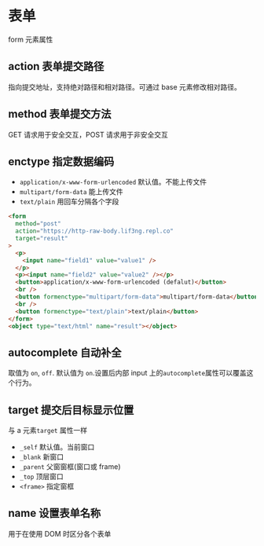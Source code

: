 # 表单

form 元素属性

## action 表单提交路径

指向提交地址，支持绝对路径和相对路径。可通过 base 元素修改相对路径。

## method 表单提交方法

GET 请求用于安全交互，POST 请求用于非安全交互

## enctype 指定数据编码

- `application/x-www-form-urlencoded` 默认值。不能上传文件
- `multipart/form-data` 能上传文件
- `text/plain` 用回车分隔各个字段

```html
<form
  method="post"
  action="https://http-raw-body.lif3ng.repl.co"
  target="result"
>
  <p>
    <input name="field1" value="value1" />
  </p>
  <p><input name="field2" value="value2" /></p>
  <button>application/x-www-form-urlencoded (defalut)</button>
  <br />
  <button formenctype="multipart/form-data">multipart/form-data</button>
  <br />
  <button formenctype="text/plain">text/plain</button>
</form>
<object type="text/html" name="result"></object>
```

## autocomplete 自动补全

取值为 `on`, `off`. 默认值为 `on`.设置后内部 input 上的`autocomplete`属性可以覆盖这个行为。

## target 提交后目标显示位置

与 a 元素`target` 属性一样

- `_self` 默认值。当前窗口
- `_blank` 新窗口
- `_parent` 父窗窗框(窗口或 frame)
- `_top` 顶层窗口
- `<frame>` 指定窗框

## name 设置表单名称

用于在使用 DOM 时区分各个表单

